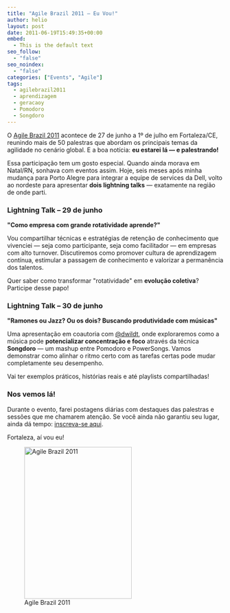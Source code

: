 ```yaml
---
title: "Agile Brazil 2011 – Eu Vou!"
author: helio
layout: post
date: 2011-06-19T15:49:35+00:00
embed:
  - This is the default text
seo_follow:
  - "false"
seo_noindex:
  - "false"
categories: ["Events", "Agile"]
tags:
  - agilebrazil2011
  - aprendizagem
  - geracaoy
  - Pomodoro
  - Songdoro
---
```


O <a href="http://agilebrazil.com" target="_blank">Agile Brazil 2011</a> acontece de 27 de junho a 1º de julho em Fortaleza/CE, reunindo mais de 50 palestras que abordam os principais temas da agilidade no cenário global. E a boa notícia: **eu estarei lá — e palestrando!**

Essa participação tem um gosto especial. Quando ainda morava em Natal/RN, sonhava com eventos assim. Hoje, seis meses após minha mudança para Porto Alegre para integrar a equipe de services da Dell, volto ao nordeste para apresentar **dois lightning talks** — exatamente na região de onde parti.

### Lightning Talk – 29 de junho

**"Como empresa com grande rotatividade aprende?"**

Vou compartilhar técnicas e estratégias de retenção de conhecimento que vivenciei — seja como participante, seja como facilitador — em empresas com alto turnover. Discutiremos como promover cultura de aprendizagem contínua, estimular a passagem de conhecimento e valorizar a permanência dos talentos.

Quer saber como transformar "rotatividade" em **evolução coletiva**? Participe desse papo!

### Lightning Talk – 30 de junho

**"Ramones ou Jazz? Ou os dois? Buscando produtividade com músicas"**

Uma apresentação em coautoria com <a title="Daniel Wildt" href="http://twitter.com/#!/dwildt" target="_blank">@dwildt</a>, onde exploraremos como a música pode **potencializar concentração e foco** através da técnica **Songdoro** — um mashup entre Pomodoro e PowerSongs. Vamos demonstrar como alinhar o ritmo certo com as tarefas certas pode mudar completamente seu desempenho.

Vai ter exemplos práticos, histórias reais e até playlists compartilhadas!

### Nos vemos lá!

Durante o evento, farei postagens diárias com destaques das palestras e sessões que me chamarem atenção. Se você ainda não garantiu seu lugar, ainda dá tempo: <a title="Inscrição para Agile Brazil 2011" href="http://submissoes.agilebrazil.com/attendees/new" target="_blank">inscreva-se aqui</a>.

Fortaleza, aí vou eu!

<figure id="attachment_359" style="width: 250px" class="wp-caption alignleft">
<img class="size-full wp-image-359" src="/uploads/2011/06/banner-250.png" alt="Agile Brazil 2011" width="250" height="354" srcset="/uploads/2011/06/banner-250.png 250w, /uploads/2011/06/banner-250-211x300.png 211w" sizes="(max-width: 250px) 100vw, 250px" />
<figcaption class="wp-caption-text">Agile Brazil 2011</figcaption>
</figure>

